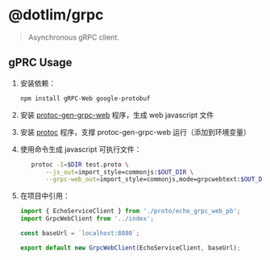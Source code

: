# @dotlim/grpc

> Asynchronous gRPC client.

## gPRC Usage

1. 安装依赖：

   ```bash
   npm install gRPC-Web google-protobuf
   ```

2. 安装 [protoc-gen-grpc-web](https://github.com/grpc/grpc-web/releases) 程序，生成 web javascript 文件
3. 安装 [protoc](https://github.com/protocolbuffers/protobuf/releases) 程序，支撑 protoc-gen-grpc-web 运行（添加到环境变量）
4. 使用命令生成 javascript 可执行文件：

   ```bash
      protoc -I=$DIR test.proto \
          --js_out=import_style=commonjs:$OUT_DIR \
          --grpc-web_out=import_style=commonjs,mode=grpcwebtext:$OUT_DIR
   ```

5. 在项目中引用：

   ```js
   import { EchoServiceClient } from './proto/echo_grpc_web_pb';
   import GrpcWebClient from '../index';

   const baseUrl = `localhost:8080`;

   export default new GrpcWebClient(EchoServiceClient, baseUrl);
   ```
